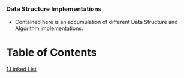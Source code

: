 ### Data Structure Implementations

- Contained here is an accumulation of different Data Structure and Algorithm implementations.

# Table of Contents

[1.Linked List](https://github.com/ntibbals/data-structures-and-algorithms/tree/master/Data-Structures/LinkedList) 